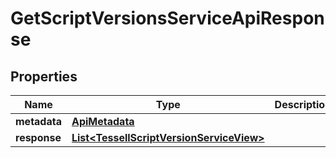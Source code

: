

# GetScriptVersionsServiceApiResponse


## Properties

Name | Type | Description | Notes
------------ | ------------- | ------------- | -------------
**metadata** | [**ApiMetadata**](ApiMetadata.md) |  |  [optional]
**response** | [**List&lt;TessellScriptVersionServiceView&gt;**](TessellScriptVersionServiceView.md) |  |  [optional]



